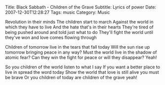 Title: Black Sabbath - Children of the Grave
Subtitle: Lyrics of power
Date: 2007-12-30T12:28:27
Tags: music
Category: Music


Revolution in their minds 
The children start to march
Against the world in which they have to live 
And the hate that's in their hearts 
They're tired of being pushed around and told just what to do 
They'll fight the world until they've won and love comes flowing through
 
Children of tomorrow live in the tears that fall today 
Will the sun rise up tomorrow bringing peace in any way?
Must the world live in the shadow of atomic fear? 
Can they win the fight for peace or will they disappear? Yeah!
 
So you children of the world listen to what I say 
If you want a better place to live in spread the word today
Show the world that love is still alive you must be brave 
Or you children of today are children of the grave yeah!
